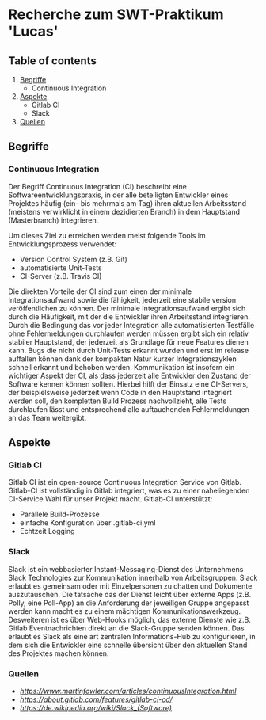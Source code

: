 # Recherche zum SWT-Praktikum 'Lucas'
## Table of contents
1. [Begriffe](#begriffe)
    * Continuous Integration
2. [Aspekte](#aspekte)
    * Gitlab CI
    * Slack
3. [Quellen](#quellen)

## Begriffe <a name="begriffe"></a>
### Continuous Integration
Der Begriff Continuous Integration (CI) beschreibt eine Softwareentwicklungspraxis,
in der alle beteiligten Entwickler eines Projektes häufig (ein- bis mehrmals am Tag) ihren aktuellen
Arbeitsstand (meistens verwirklicht in einem dezidierten Branch) in dem Hauptstand
(Masterbranch) integrieren.

Um dieses Ziel zu erreichen werden meist folgende Tools im Entwicklungsprozess 
verwendet:
* Version Control System (z.B. Git)
* automatisierte Unit-Tests
* CI-Server (z.B. Travis CI)

Die direkten Vorteile der CI sind zum einen der minimale Integrationsaufwand sowie die fähigkeit, 
jederzeit eine stabile version veröffentlichen zu können.
Der minimale Integrationsaufwand ergibt sich durch die Häufigkeit,
mit der die Entwickler ihren Arbeitsstand integrieren. Durch die
Bedingung das vor jeder Integration alle automatisierten Testfälle ohne Fehlermeldungen durchlaufen
werden müssen ergibt sich ein relativ stabiler Hauptstand, der jederzeit als Grundlage für neue Features dienen kann.
Bugs die nicht durch Unit-Tests erkannt wurden und erst im release auffallen können dank der kompakten Natur kurzer
Integrationszyklen schnell erkannt und behoben werden.
Kommunikation ist insofern ein wichtiger Aspekt der CI, als dass jederzeit alle Entwickler den Zustand der Software
kennen können sollten. Hierbei hilft der Einsatz eine CI-Servers, der beispielsweise jederzeit wenn Code in den Hauptstand
integriert werden soll, den kompletten Build Prozess nachvollzieht, alle Tests durchlaufen lässt und entsprechend alle
auftauchenden Fehlermeldungen an das Team weitergibt.

## Aspekte <a name="aspekte"></a>
### Gitlab CI
Gitlab CI ist ein open-source Continuous Integration Service von Gitlab. Gitlab-CI ist vollständig in Gitlab integriert,
was es zu einer naheliegenden CI-Service Wahl für unser Projekt macht.
Gitlab-CI unterstützt:
* Parallele Build-Prozesse
* einfache Konfiguration über .gitlab-ci.yml
* Echtzeit Logging

### Slack
Slack ist ein webbasierter Instant-Messaging-Dienst des Unternehmens Slack Technologies zur Kommunikation innerhalb von Arbeitsgruppen. Slack erlaubt es gemeinsam oder mit Einzelpersonen zu chatten und Dokumente auszutauschen.
Die tatsache das der Dienst leicht über externe Apps (z.B. Polly, eine Poll-App) an die Anforderung der jeweiligen Gruppe angepasst
werden kann macht es zu einem mächtigen Kommunikationswerkzeug. Desweiteren ist es über Web-Hooks möglich, das externe Dienste wie z.B. Gitlab Eventnachrichten direkt an die Slack-Gruppe senden können. Das erlaubt es Slack als eine art zentralen Informations-Hub zu konfigurieren, in dem sich die Entwickler eine schnelle übersicht über den aktuellen Stand des Projektes machen können. 

### Quellen <a name="quellen"></a>
* *https://www.martinfowler.com/articles/continuousIntegration.html*
* *https://about.gitlab.com/features/gitlab-ci-cd/*
* *https://de.wikipedia.org/wiki/Slack_(Software)*

